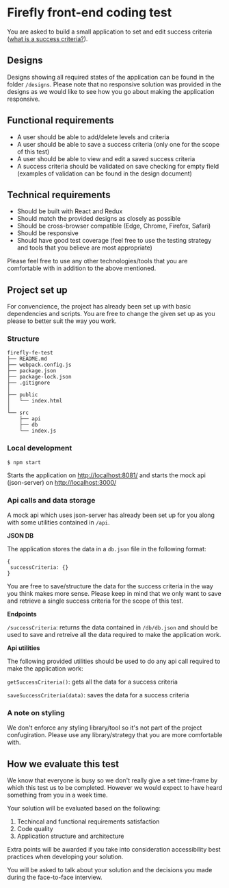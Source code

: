 # Firefly front-end coding test

You are asked to build a small application to set and edit success criteria ([what is a success criteria?](https://www.theschoolrun.com/what-is-a-success-criteria)).

## Designs

Designs showing all required states of the application can be found in the folder `/designs`. Please note that no responsive solution was provided in the designs as we would like to see how you go about making the application responsive.

## Functional requirements

- A user should be able to add/delete levels and criteria
- A user should be able to save a success criteria (only one for the scope of this test)
- A user should be able to view and edit a saved success criteria
- A success criteria should be validated on save checking for empty field (examples of validation can be found in the design document)

## Technical requirements

- Should be built with React and Redux 
- Should match the provided designs as closely as possible
- Should be cross-browser compatible (Edge, Chrome, Firefox, Safari)
- Should be responsive
- Should have good test coverage (feel free to use the testing strategy and tools that you believe are most appropriate)

Please feel free to use any other technologies/tools that you are comfortable with in addition to the above mentioned.

## Project set up

For convencience, the project has already been set up with basic dependencies and scripts. You are free to change the given set up as you please to better suit the way you work.

### Structure

```
firefly-fe-test
├── README.md
├── webpack.config.js
├── package.json
├── package-lock.json
├── .gitignore
│ 
├── public
│   └── index.html
│ 
└── src
    ├── api
    ├── db
    └── index.js
```

### Local development

`$ npm start`

Starts the application on [http://localhost:8081/](http://localhost:8081/) and starts the mock api (json-server) on [http://localhost:3000/](http://localhost:3000/)

### Api calls and data storage

A mock api which uses json-server has already been set up for you along with some utilities contained in `/api`. 

**JSON DB**

The application stores the data in a `db.json` file in the following format:

```
{
 successCriteria: {}
}
```

You are free to save/structure the data for the success criteria in the way you think makes more sense. Please keep in mind that we only want to save and retrieve a single success criteria for the scope of this test.

**Endpoints**

`/successCriteria`: returns the data contained in `/db/db.json` and should be used to save and retreive all the data required to make the application work.

**Api utilities**

The following provided utilities should be used to do any api call required to make the application work:

`getSuccessCriteria()`: gets all the data for a success criteria

`saveSuccessCriteria(data)`: saves the data for a success criteria


### A note on styling

We don't enforce any styling library/tool so it's not part of the project confugiration. Please use any library/strategy that you are more comfortable with.


## How we evaluate this test

We know that everyone is busy so we don't really give a set time-frame by which this test us to be completed. However we would expect to have heard something from you in a week time.

Your solution will be evaluated based on the following:

1. Techincal and functional requirements satisfaction
2. Code quality
3. Application structure and architecture

Extra points will be awarded if you take into consideration accessibility best practices when developing your solution.

You will be asked to talk about your solution and the decisions you made during the face-to-face interview.
